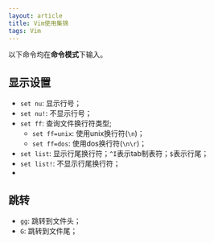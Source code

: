```yaml
---
layout: article
title: Vim使用集锦
tags: Vim
---
```


<!-- more -->

以下命令均在**命令模式**下输入。

## 显示设置

+ `set nu`: 显示行号；
+ `set nu!`: 不显示行号；
+ `set ff`: 查询文件换行符类型;
  + `set ff=unix`: 使用unix换行符(`\n`)；
  + `set ff=dos`: 使用dos换行符(`\n\r`)；
+ `set list`: 显示行尾换行符；`^I`表示tab制表符；`$`表示行尾；
+ `set list!`: 不显示行尾换行符；
+

## 跳转

+ `gg`: 跳转到文件头；
+ `G`: 跳转到文件尾；